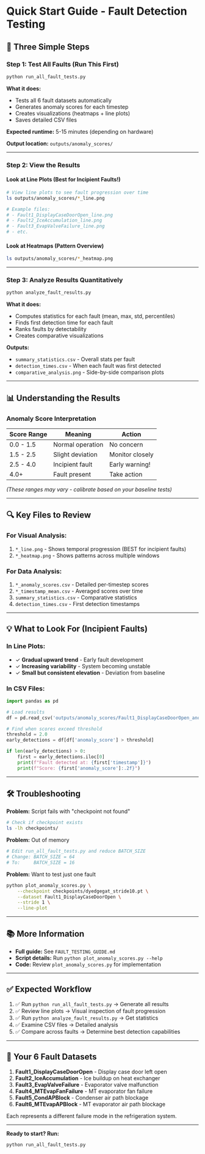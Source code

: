 # Quick Start Guide - Fault Detection Testing

## 🚀 Three Simple Steps

### Step 1: Test All Faults (Run This First)
```bash
python run_all_fault_tests.py
```

**What it does:**
- Tests all 6 fault datasets automatically
- Generates anomaly scores for each timestep
- Creates visualizations (heatmaps + line plots)
- Saves detailed CSV files

**Expected runtime:** 5-15 minutes (depending on hardware)

**Output location:** `outputs/anomaly_scores/`

---

### Step 2: View the Results

#### Look at Line Plots (Best for Incipient Faults!)
```bash
# View line plots to see fault progression over time
ls outputs/anomaly_scores/*_line.png

# Example files:
# - Fault1_DisplayCaseDoorOpen_line.png
# - Fault2_IceAccumulation_line.png
# - Fault3_EvapValveFailure_line.png
# - etc.
```

#### Look at Heatmaps (Pattern Overview)
```bash
ls outputs/anomaly_scores/*_heatmap.png
```

---

### Step 3: Analyze Results Quantitatively
```bash
python analyze_fault_results.py
```

**What it does:**
- Computes statistics for each fault (mean, max, std, percentiles)
- Finds first detection time for each fault
- Ranks faults by detectability
- Creates comparative visualizations

**Outputs:**
- `summary_statistics.csv` - Overall stats per fault
- `detection_times.csv` - When each fault was first detected
- `comparative_analysis.png` - Side-by-side comparison plots

---

## 📊 Understanding the Results

### Anomaly Score Interpretation

| Score Range | Meaning | Action |
|-------------|---------|--------|
| 0.0 - 1.5 | Normal operation | No concern |
| 1.5 - 2.5 | Slight deviation | Monitor closely |
| 2.5 - 4.0 | Incipient fault | Early warning! |
| 4.0+ | Fault present | Take action |

*(These ranges may vary - calibrate based on your baseline tests)*

---

## 🔍 Key Files to Review

### For Visual Analysis:
1. `*_line.png` - Shows temporal progression (BEST for incipient faults)
2. `*_heatmap.png` - Shows patterns across multiple windows

### For Data Analysis:
1. `*_anomaly_scores.csv` - Detailed per-timestep scores
2. `*_timestamp_mean.csv` - Averaged scores over time
3. `summary_statistics.csv` - Comparative statistics
4. `detection_times.csv` - First detection timestamps

---

## 💡 What to Look For (Incipient Faults)

### In Line Plots:
- ✓ **Gradual upward trend** - Early fault development
- ✓ **Increasing variability** - System becoming unstable
- ✓ **Small but consistent elevation** - Deviation from baseline

### In CSV Files:
```python
import pandas as pd

# Load results
df = pd.read_csv('outputs/anomaly_scores/Fault1_DisplayCaseDoorOpen_anomaly_scores.csv')

# Find when scores exceed threshold
threshold = 2.0
early_detections = df[df['anomaly_score'] > threshold]

if len(early_detections) > 0:
    first = early_detections.iloc[0]
    print(f"Fault detected at: {first['timestamp']}")
    print(f"Score: {first['anomaly_score']:.2f}")
```

---

## 🛠️ Troubleshooting

**Problem:** Script fails with "checkpoint not found"
```bash
# Check if checkpoint exists
ls -lh checkpoints/
```

**Problem:** Out of memory
```bash
# Edit run_all_fault_tests.py and reduce BATCH_SIZE
# Change: BATCH_SIZE = 64
# To:     BATCH_SIZE = 16
```

**Problem:** Want to test just one fault
```bash
python plot_anomaly_scores.py \
    --checkpoint checkpoints/dyedgegat_stride10.pt \
    --dataset Fault1_DisplayCaseDoorOpen \
    --stride 1 \
    --line-plot
```

---

## 📚 More Information

- **Full guide:** See `FAULT_TESTING_GUIDE.md`
- **Script details:** Run `python plot_anomaly_scores.py --help`
- **Code:** Review `plot_anomaly_scores.py` for implementation

---

## ✅ Expected Workflow

1. ✅ Run `python run_all_fault_tests.py` → Generate all results
2. ✅ Review line plots → Visual inspection of fault progression
3. ✅ Run `python analyze_fault_results.py` → Get statistics
4. ✅ Examine CSV files → Detailed analysis
5. ✅ Compare across faults → Determine best detection capabilities

---

## 🎯 Your 6 Fault Datasets

1. **Fault1_DisplayCaseDoorOpen** - Display case door left open
2. **Fault2_IceAccumulation** - Ice buildup on heat exchanger
3. **Fault3_EvapValveFailure** - Evaporator valve malfunction
4. **Fault4_MTEvapFanFailure** - MT evaporator fan failure
5. **Fault5_CondAPBlock** - Condenser air path blockage
6. **Fault6_MTEvapAPBlock** - MT evaporator air path blockage

Each represents a different failure mode in the refrigeration system.

---

**Ready to start? Run:**
```bash
python run_all_fault_tests.py
```


